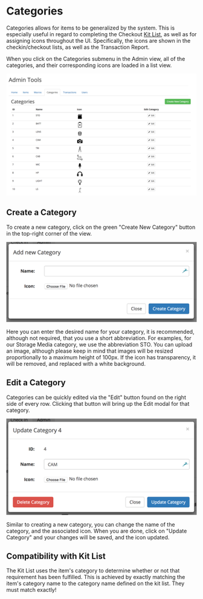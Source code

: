 # Categories
Categories allows for items to be generalized by the system. This is especially useful in regard to completing the Checkout [Kit List](../config/kit.md), as well as for assigning icons throughout the UI. Specifically, the icons are shown in the checkin/checkout lists, as well as the Transaction Report.

When you click on the Categories submenu in the Admin view, all of the categories, and their corresponding icons are loaded in a list view.

![](../assets/Admin-Cat-List.png)

## Create a Category
To create a new category, click on the green "Create New Category" button in the top-right corner of the view.

![](../assets/Admin-Cat-New.png)

Here you can enter the desired name for your category, it is recommended, although not required, that you use a short abbreviation. For examples, for our Storage Media category, we use the abbreviation STO. You can upload an image, although please keep in mind that images will be resized proportionally to a maximum height of 100px. If the icon has transparency, it will be removed, and replaced with a white background.


## Edit a Category
Categories can be quickly edited via the "Edit" button found on the right side of every row. Clicking that button will bring up the Edit modal for that category.

![](../assets/Admin-Cat-Edit.png)

Similar to creating a new category, you can change the name of the category, and the associated icon. When you are done, click on "Update Category" and your changes will be saved, and the icon updated.

## Compatibility with Kit List
The Kit List uses the item's category to determine whether or not that requirement has been fulfilled. This is achieved by exactly matching the item's category name to the category name defined on the kit list. They must match exactly!
